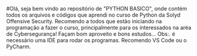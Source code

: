 #Olá, seja bem vindo ao repositório de "PYTHON BASICO", onde contém todos os arquivos e códigos que aprendi no curso de Python da Solyd Offensive Security. Recomendo a todos que estão iniciando na programação a fazer o curso, principalmente para os interessados na aréa de Cybersegurança! Façam bom aproveito e bons estudos... Obs:. é necessário uma IDE para rodar os programas. Recomendo VS Code ou o PyCharm. 
